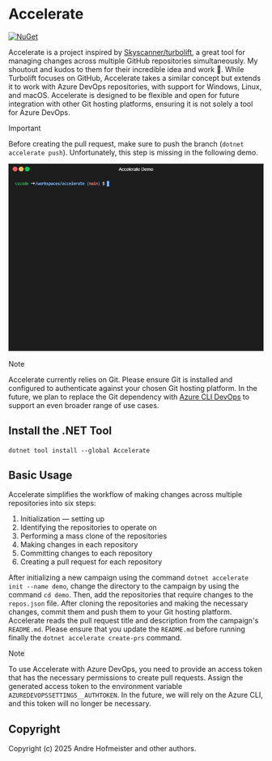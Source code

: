# Accelerate

[![NuGet](https://img.shields.io/nuget/v/Accelerate.svg)](https://www.nuget.org/packages/Accelerate)

Accelerate is a project inspired by [Skyscanner/turbolift](https://github.com/Skyscanner/turbolift), a great tool for managing changes across multiple GitHub repositories simultaneously. My shoutout and kudos to them for their incredible idea and work 💙. While Turbolift focuses on GitHub, Accelerate takes a similar concept but extends it to work with Azure DevOps repositories, with support for Windows, Linux, and macOS. Accelerate is designed to be flexible and open for future integration with other Git hosting platforms, ensuring it is not solely a tool for Azure DevOps.

> [!IMPORTANT]
> Before creating the pull request, make sure to push the branch (`dotnet accelerate push`). Unfortunately, this step is missing in the following demo.

![An animated GIF demonstrating the Accelerate Command Line Interface (CLI) tool.](docs/demo.gif)

> [!NOTE]
> Accelerate currently relies on Git. Please ensure Git is installed and configured to authenticate against your chosen Git hosting platform. In the future, we plan to replace the Git dependency with [Azure CLI DevOps](https://learn.microsoft.com/en-us/cli/azure/service-page/devops) to support an even broader range of use cases.

## Install the .NET Tool

    dotnet tool install --global Accelerate

## Basic Usage

Accelerate simplifies the workflow of making changes across multiple repositories into six steps:

1. Initialization — setting up
2. Identifying the repositories to operate on
3. Performing a mass clone of the repositories
4. Making changes in each repository
5. Committing changes to each repository
6. Creating a pull request for each repository

After initializing a new campaign using the command `dotnet accelerate init --name demo`, change the directory to the campaign by using the command `cd demo`. Then, add the repositories that require changes to the `repos.json` file. After cloning the repositories and making the necessary changes, commit them and push them to your Git hosting platform. Accelerate reads the pull request title and description from the campaign's `README.md`. Please ensure that you update the `README.md` before running finally the `dotnet accelerate create-prs` command.

> [!NOTE]
> To use Accelerate with Azure DevOps, you need to provide an access token that has the necessary permissions to create pull requests. Assign the generated access token to the environment variable `AZUREDEVOPSSETTINGS__AUTHTOKEN`. In the future, we will rely on the Azure CLI, and this token will no longer be necessary.

## Copyright

Copyright (c) 2025 Andre Hofmeister and other authors.